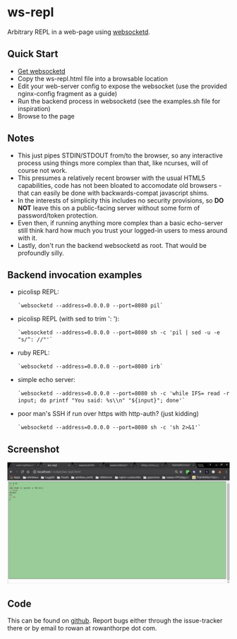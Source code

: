 ws-repl
=======

Arbitrary REPL in a web-page using [websocketd](https://github.com/joewalnes/websocketd).

Quick Start
-----------

* [Get websocketd](https://github.com/joewalnes/websocketd/wiki/Download-and-install)
* Copy the ws-repl.html file into a browsable location
* Edit your web-server config to expose the websocket (use the provided nginx-config fragment as a guide)
* Run the backend process in websocketd (see the examples.sh file for inspiration)
* Browse to the page

Notes
-----

* This just pipes STDIN/STDOUT from/to the browser, so any interactive process using things more complex than that, like ncurses,
  will of course not work.
* This presumes a relatively recent browser with the usual HTML5 capabilities, code has not been bloated to accomodate old
  browsers - that can easily be done with backwards-compat javascript shims.
* In the interests of simplicity this includes no security provisions, so **DO NOT** leave this on a public-facing server
  without some form of password/token protection.
* Even then, if running anything more complex than a basic echo-server still think hard how much you trust your logged-in users
  to mess around with it.
* Lastly, don't run the backend websocketd as root. That would be profoundly silly.

Backend invocation examples
---------------------------

* picolisp REPL:

      `websocketd --address=0.0.0.0 --port=8080 pil`

* picolisp REPL (with sed to trim ': '):

      `websocketd --address=0.0.0.0 --port=8080 sh -c 'pil | sed -u -e "s/^: //"'`

* ruby REPL:

      `websocketd --address=0.0.0.0 --port=8080 irb`

* simple echo server:

      `websocketd --address=0.0.0.0 --port=8080 sh -c 'while IFS= read -r input; do printf "You said: %s\\n" "${input}"; done'`

* poor man's SSH if run over https with http-auth? (just kidding)

      `websocketd --address=0.0.0.0 --port=8080 sh -c 'sh 2>&1'`

Screenshot
----------

![ws-repl screenshot](./ws-repl-screenshot.png)

Code
----

This can be found on [github](https://github.com/rowanthorpe/ws-repl). Report bugs either through the issue-tracker there or by
email to rowan at rowanthorpe dot com.
